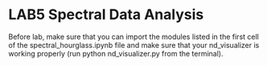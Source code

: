 # LAB5 Spectral Data Analysis

Before lab, make sure that you can import the modules listed in the first cell of the spectral_hourglass.ipynb file and make sure that your nd_visualizer is working properly (run python nd_visualizer.py from the terminal).

